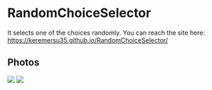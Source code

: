 # RandomChoiceSelector

It selects one of the choices randomly.
You can reach the site here: https://keremersu35.github.io/RandomChoiceSelector/

## Photos

<img src="ss_rand/1">
<img src="ss_rand/2">

